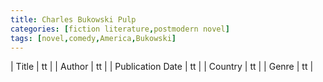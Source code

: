 ```yaml
---
title: Charles Bukowski Pulp
categories: [fiction literature,postmodern novel]
tags: [novel,comedy,America,Bukowski]
---
```

        
| Title | tt |
| Author | tt  |
| Publication Date | tt   |
| Country | tt |
| Genre | tt  |
        